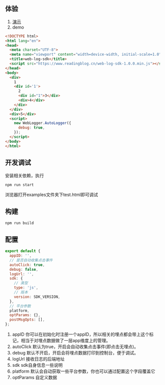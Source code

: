 ## 体验
1. [演示](https://www.readingblog.cn/track/index.html)
2. demo
```html
<!DOCTYPE html>
<html lang="en">
<head>
  <meta charset="UTF-8">
  <meta name="viewport" content="width=device-width, initial-scale=1.0">
  <title>web-log-sdk</title>
  <script src="https://www.readingblog.cn/web-log-sdk-1.0.0.min.js"></script>
</head>
<body>
  <div>
    1
    <div id='1'>
      2
      <div id="1">3</div>
      <div>4</div>
    </div>
  </div>
  <div>5</div>
  <script>
    new WebLogger.AutoLogger({
      debug: true,
    });
  </script>
</body>
</html>
```
## 开发调试
安装相关依赖，执行
```
npm run start
```
浏览器打开examples文件夹下test.html即可调试
## 构建
```
npm run build
```
## 配置
```js
export default {
  appID: '',
  // 是否自动收集点击事件
  autoClick: true,
  debug: false,
  logUrl: '',
  sdk: {
    // 类型
    type: 'js',
    // 版本
    version: SDK_VERSION,
  },
  // 平台参数
  platform,
  optParams: {},
  postMsgOpts: [],
};
```
1. appID 你可以在初始化时注册一个appID，所以相关的埋点都会带上这个标记，相当于对埋点数据做了一层app维度上的管理。
2. autoClick 默认为true，开启会自动收集点击事件(即点击无埋点)。
3. debug 默认不开启，开启会将埋点数据打印到控制台，便于调试。
4. logUrl 接收日志的后端地址
5. sdk sdk自身信息一些说明
6. platform 默认会自动获取一些平台参数，你也可以通过配置这个字段覆盖它
7. optParams 自定义数据